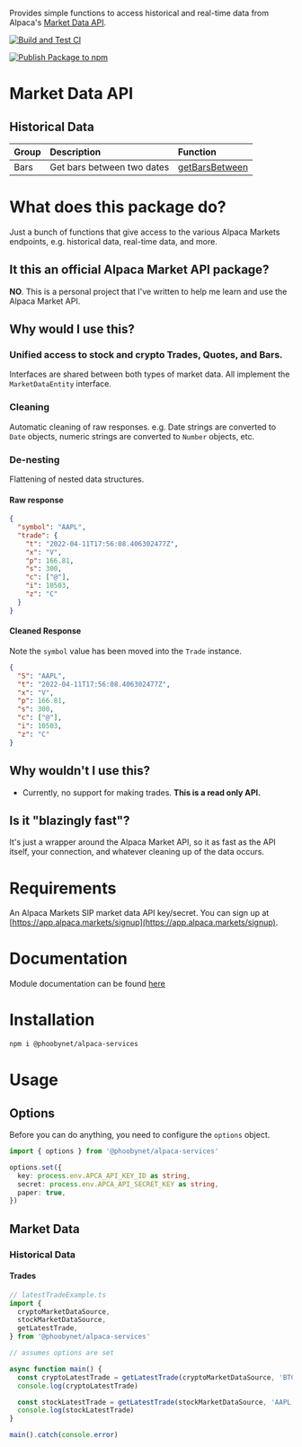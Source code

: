 Provides simple functions to access historical and real-time data from Alpaca's [Market Data API](https://alpaca.markets/docs/api-references/market-data-api/).

[![Build and Test CI](https://github.com/phoobynet/alpaca-services/actions/workflows/actions.yml/badge.svg)](https://github.com/phoobynet/alpaca-services/actions/workflows/actions.yml)

[![Publish Package to npm](https://github.com/phoobynet/alpaca-services/actions/workflows/release.yml/badge.svg)](https://github.com/phoobynet/alpaca-services/actions/workflows/release.yml)

# Market Data API

## Historical Data

| Group | Description                | Function                                                              |
| :---- | :------------------------- | :-------------------------------------------------------------------- |
| Bars  | Get bars between two dates | [getBarsBetween](/alpaca-services/docs/functions/getBarsBetween.html) |

# What does this package do?

Just a bunch of functions that give access to the various Alpaca Markets endpoints, e.g. historical data, real-time data, and more.

## It this an official Alpaca Market API package?

**NO**. This is a personal project that I've written to help me learn and use the Alpaca Market API.

## Why would I use this?

### Unified access to stock and crypto Trades, Quotes, and Bars.

Interfaces are shared between both types of market data. All implement the `MarketDataEntity` interface.

### Cleaning

Automatic cleaning of raw responses. e.g. Date strings are converted to `Date` objects, numeric strings are converted to `Number` objects, etc.

### De-nesting

Flattening of nested data structures.

#### Raw response

```json
{
  "symbol": "AAPL",
  "trade": {
    "t": "2022-04-11T17:56:08.406302477Z",
    "x": "V",
    "p": 166.81,
    "s": 300,
    "c": ["@"],
    "i": 10503,
    "z": "C"
  }
}
```

#### Cleaned Response

Note the `symbol` value has been moved into the `Trade` instance.

```json
{
  "S": "AAPL",
  "t": "2022-04-11T17:56:08.406302477Z",
  "x": "V",
  "p": 166.81,
  "s": 300,
  "c": ["@"],
  "i": 10503,
  "z": "C"
}
```

## Why wouldn't I use this?

- Currently, no support for making trades. **This is a read only API.**

## Is it "blazingly fast"?

It's just a wrapper around the Alpaca Market API, so it as fast as the API itself, your connection, and whatever cleaning up of the data occurs.

# Requirements

An Alpaca Markets SIP market data API key/secret. You can sign up at [https://app.alpaca.markets/signup](https://app.alpaca.markets/signup).

# Documentation

Module documentation can be found [here](https://phoobynet.github.io/alpaca-services/modules.html)

# Installation

```bash
npm i @phoobynet/alpaca-services
```

# Usage

## Options

Before you can do anything, you need to configure the `options` object.

```typescript
import { options } from '@phoobynet/alpaca-services'

options.set({
  key: process.env.APCA_API_KEY_ID as string,
  secret: process.env.APCA_API_SECRET_KEY as string,
  paper: true,
})
```

## Market Data

### Historical Data

#### Trades

```typescript
// latestTradeExample.ts
import {
  cryptoMarketDataSource,
  stockMarketDataSource,
  getLatestTrade,
} from '@phoobynet/alpaca-services'

// assumes options are set

async function main() {
  const cryptoLatestTrade = getLatestTrade(cryptoMarketDataSource, 'BTCUSD')
  console.log(cryptoLatestTrade)

  const stockLatestTrade = getLatestTrade(stockMarketDataSource, 'AAPL')
  console.log(stockLatestTrade)
}

main().catch(console.error)
```

